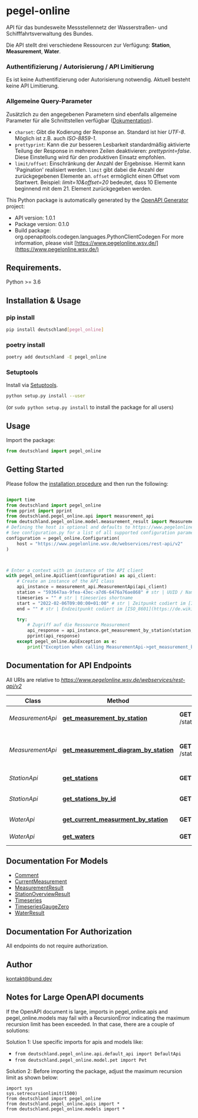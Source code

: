 # pegel-online
API für das bundesweite Messstellennetz der Wasserstraßen- und Schifffahrtsverwaltung des Bundes.

Die API stellt drei verschiedene Ressourcen zur Verfügung: __Station__, __Measurement__, __Water__.
### Authentifizierung / Autorisierung / API Limitierung
Es ist keine Authentifizierung oder Autorisierung notwendig. Aktuell besteht keine API Limitierung.
### Allgemeine Query-Parameter
Zusätzlich zu den angegebenen Parametern sind ebenfalls allgemeine Parameter für alle Schnittstellen verfügbar ([Dokumentation](https://www.pegelonline.wsv.de/webservice/dokuRestapi;jsessionid=A294589CCEF6630142D2589F49BFA2EC#urlParameter)).
- `charset`: Gibt die Kodierung der Response an. Standard ist hier _UTF-8_. Möglich ist z.B. auch _ISO-8859-1_.
- `prettyprint`: Kann die zur besseren Lesbarkeit standardmäßig aktivierte Teilung der Response in mehreren Zeilen deaktivieren: _prettyprint=false_. Diese Einstellung wird für den produktiven Einsatz empfohlen.
- `limit/offset`: Einschränkung der Anzahl der Ergebnisse. Hiermit kann 'Pagination' realisiert werden. `limit` gibt dabei die Anzahl der zurückgegebenen Elemente an. `offset` ermöglicht einen Offset vom Startwert. Beispiel: _limit=10&offset=20_ bedeutet, dass 10 Elemente beginnend mit dem 21. Element zurückgegeben werden. 

This Python package is automatically generated by the [OpenAPI Generator](https://openapi-generator.tech) project:

- API version: 1.0.1
- Package version: 0.1.0
- Build package: org.openapitools.codegen.languages.PythonClientCodegen
For more information, please visit [https://www.pegelonline.wsv.de/](https://www.pegelonline.wsv.de/)

## Requirements.

Python >= 3.6

## Installation & Usage
### pip install

```sh
pip install deutschland[pegel_online]
```

### poetry install

```sh
poetry add deutschland -E pegel_online
```

### Setuptools

Install via [Setuptools](http://pypi.python.org/pypi/setuptools).

```sh
python setup.py install --user
```
(or `sudo python setup.py install` to install the package for all users)

## Usage

Import the package:
```python
from deutschland import pegel_online
```

## Getting Started

Please follow the [installation procedure](#installation--usage) and then run the following:

```python

import time
from deutschland import pegel_online
from pprint import pprint
from deutschland.pegel_online.api import measurement_api
from deutschland.pegel_online.model.measurement_result import MeasurementResult
# Defining the host is optional and defaults to https://www.pegelonline.wsv.de/webservices/rest-api/v2
# See configuration.py for a list of all supported configuration parameters.
configuration = pegel_online.Configuration(
    host = "https://www.pegelonline.wsv.de/webservices/rest-api/v2"
)



# Enter a context with an instance of the API client
with pegel_online.ApiClient(configuration) as api_client:
    # Create an instance of the API class
    api_instance = measurement_api.MeasurementApi(api_client)
    station = "593647aa-9fea-43ec-a7d6-6476a76ae868" # str | UUID / Name / Pegelnummer der Station.
    timeseries = "" # str | timeseries shortname
    start = "2022-02-06T09:00:00+01:00" # str | Zeitpunkt codiert im [ISO_8601](https://de.wikipedia.org/wiki/ISO_8601) Format. Angabe eines Datums oder einer Period (_P_, z.B. \"P8D\" für die Messwerte der letzten 8 Tage) sind möglich. (optional)
    end = "" # str | Endzeitpunkt codiert im [ISO_8601](https://de.wikipedia.org/wiki/ISO_8601) Format. Kann auch leer gelassen werden, dann wird automatisch der aktuelle Zeitstempel verwendet. (optional)

    try:
        # Zugriff auf die Ressource Measurement
        api_response = api_instance.get_measurement_by_station(station, timeseries, start=start, end=end)
        pprint(api_response)
    except pegel_online.ApiException as e:
        print("Exception when calling MeasurementApi->get_measurement_by_station: %s\n" % e)
```

## Documentation for API Endpoints

All URIs are relative to *https://www.pegelonline.wsv.de/webservices/rest-api/v2*

Class | Method | HTTP request | Description
------------ | ------------- | ------------- | -------------
*MeasurementApi* | [**get_measurement_by_station**](docs/MeasurementApi.md#get_measurement_by_station) | **GET** /stations/{station}/{timeseries}/measurements.json | Zugriff auf die Ressource Measurement
*MeasurementApi* | [**get_measurement_diagram_by_station**](docs/MeasurementApi.md#get_measurement_diagram_by_station) | **GET** /stations/{station}/{timeseries}/measurements.png | Zugriff auf die Ressource Measurement - Rückgabe als Diagramm (PNG)
*StationApi* | [**get_stations**](docs/StationApi.md#get_stations) | **GET** /stations.json | Übersicht über alle Stationen (Pegel)
*StationApi* | [**get_stations_by_id**](docs/StationApi.md#get_stations_by_id) | **GET** /stations/{station}.json | Zugriff auf eine bestimmte Station (Pegel)
*WaterApi* | [**get_current_measurment_by_station**](docs/WaterApi.md#get_current_measurment_by_station) | **GET** /stations/{station}/{timeseries}.json | Zugriff auf CurrentMeasurment
*WaterApi* | [**get_waters**](docs/WaterApi.md#get_waters) | **GET** /waters.json | Zugriff auf die Ressource Water


## Documentation For Models

 - [Comment](docs/Comment.md)
 - [CurrentMeasurement](docs/CurrentMeasurement.md)
 - [MeasurementResult](docs/MeasurementResult.md)
 - [StationOverviewResult](docs/StationOverviewResult.md)
 - [Timeseries](docs/Timeseries.md)
 - [TimeseriesGaugeZero](docs/TimeseriesGaugeZero.md)
 - [WaterResult](docs/WaterResult.md)


## Documentation For Authorization

 All endpoints do not require authorization.

## Author

kontakt@bund.dev


## Notes for Large OpenAPI documents
If the OpenAPI document is large, imports in pegel_online.apis and pegel_online.models may fail with a
RecursionError indicating the maximum recursion limit has been exceeded. In that case, there are a couple of solutions:

Solution 1:
Use specific imports for apis and models like:
- `from deutschland.pegel_online.api.default_api import DefaultApi`
- `from deutschland.pegel_online.model.pet import Pet`

Solution 2:
Before importing the package, adjust the maximum recursion limit as shown below:
```
import sys
sys.setrecursionlimit(1500)
from deutschland import pegel_online
from deutschland.pegel_online.apis import *
from deutschland.pegel_online.models import *
```


